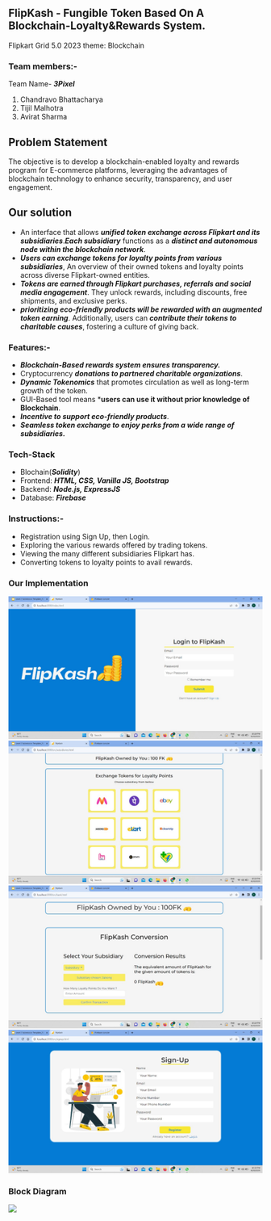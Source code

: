 ## FlipKash - Fungible Token Based On A Blockchain-Loyalty&Rewards System.
Flipkart Grid 5.0 2023 theme:  Blockchain

### Team members:-
Team Name- ***3Pixel***
1. Chandravo Bhattacharya
2. Tijil Malhotra
3. Avirat Sharma 

## Problem Statement
The objective is to develop a blockchain-enabled loyalty and rewards program for E-commerce
platforms, leveraging the advantages of blockchain technology to enhance security,
transparency, and user engagement.

## Our solution
- An interface that allows ***unified token exchange across Flipkart and its subsidiaries***.***Each subsidiary*** functions as a ***distinct and autonomous node within the blockchain network***. 
- ***Users can exchange tokens for loyalty points from various subsidiaries***, An overview of their owned tokens and loyalty points across diverse Flipkart-owned entities.
- ***Tokens are earned through Flipkart purchases, referrals and social media engagement***. They unlock rewards, including discounts, free shipments, and exclusive perks.
- ***prioritizing eco-friendly products will be rewarded with an augmented token earning***. Additionally, users can ***contribute their tokens to charitable causes***, fostering a culture of giving back.

### Features:-
- ***Blockchain-Based rewards system ensures transparency.***
- Cryptocurrency ***donations to partnered charitable organizations***.
- ***Dynamic Tokenomics*** that promotes circulation as well as long-term growth of the token.
- GUI-Based tool means ***users can use it without prior knowledge of Blockchain**.
- ***Incentive to support eco-friendly products***.
- ***Seamless token exchange to enjoy perks from a wide range of subsidiaries.***

### Tech-Stack
- Blochain(***Solidity***)
- Frontend: ***HTML, CSS, Vanilla JS, Bootstrap***
- Backend: ***Node.js, ExpressJS***
- Database: ***Firebase***
  
### Instructions:-
- Registration using Sign Up, then Login.
- Exploring the various rewards offered by trading tokens. 
- Viewing the many different subsidiaries Flipkart has.
- Converting tokens to loyalty points to avail rewards.

### Our Implementation
<img src="https://raw.githubusercontent.com/Avirat201189221/3pixel_GRID5.0/master/public/images/implementation/ss1.jpg"> 
<img src="public/images/implementation/ss2.jpg"> 
<img src="public/images/implementation/ss3.jpg"> 
<img src="public/images/implementation/ss4.jpg"> 

### Block Diagram
<img src="https://res.cloudinary.com/dgbobpgf4/image/upload/v1692556878/bs/Screenshot_from_2023-08-20_16-59-33_xv9jap.png"><br><br>
